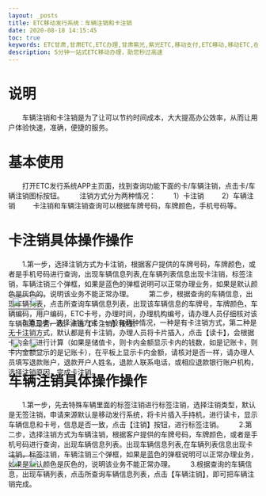 ```yaml
---
layout: _posts
title: ETC移动发行系统：车辆注销和卡注销
date: 2020-08-18 14:15:45
toc: true
keywords: ETC甘肃,甘肃ETC,ETC办理,甘肃紫光,紫光ETC,移动支付,ETC移动,移动ETC,在线充值,ETC办理,卡片办理,OBU办理,OBU激活,ETC手持终端,甘肃ETC办理,甘肃ETC发行,移动发行终端,ETC移动发行系统
description: 5分钟一站式ETC移动办理，助您秒过高速
---
```

# 说明
&emsp;&emsp;车辆注销和卡注销是为了让可以节约时间成本，大大提高办公效率，从而让用户体验快速，准确，便捷的服务。

# 基本使用
&emsp;&emsp;打开ETC发行系统APP主页面，找到查询功能下面的卡/车辆注销，点击卡/车辆注销图标按钮。
&emsp;&emsp;注销方式分为两种情况：
&emsp;&emsp; 1）卡注销
&emsp;&emsp; 2）车辆注销
&emsp;&emsp; 卡注销和车辆注销查询可以根据车牌号码，车牌颜色，手机号码等。
# 卡注销具体操作操作
&emsp;&emsp;1.第一步，选择注销方式为卡注销，根据客户提供的车牌号码，车牌颜色，或者是手机号码进行查询，出现车辆信息列表,在车辆列表信息出现卡注销，标签注销，车辆注销三个弹框，如果是蓝色的弹框说明可以正常办理业务，如果是默认颜色是灰色的，说明该业务不能正常办理。
&emsp;&emsp;第二步，根据查询的车辆信息，出现车辆列表，点击所查询车辆信息列表，出现该车辆信息的车牌号，车牌颜色，车辆编码，用户编码，ETC卡号，办理时间，办理机构编号，请办理人员仔细核对该车辆信息是否一致。点击【卡注销】按钮。
<table style = "margin-top:-80px"> 
  <tr>
      <td><img src="/pub-images/CardCar1.png" width="80%"  /></td>
      <td><img src="/pub-images/CardCar2.png" width="80%"  /></td>
  </tr>
  </table>
&emsp;&emsp;3.第三步，选择注销方式：一般有两种情况，一种是有卡注销方式，第二种是无卡注销方式，默认都是有卡注销，办理人员将卡片插入，点击【读卡】，会根据卡内金额进行计算（如果是储值卡，则卡内金额显示卡内的钱数，如是记账卡，则卡内金额显示的是记账卡），在平板上显示卡内金额，请核对是否一样，请办理人员填写退款账户，退款开户人姓名，退款人联系电话，或相应退款银行账户机构，选择注销原因，完成卡注销。
<table style = "margin-top:-80px"> 
  <tr>
      <td><img src="/pub-images/CardCar3.png" width="80%"  /></td>
      <td><img src="/pub-images/CardCar4.png" width="80%"  /></td>
  </tr>
    </table> 
    
# 车辆注销具体操作操作
&emsp;&emsp;1.第一步，先去特殊车辆里面的标签注销进行标签注销，选择注销类型，默认是无签注销，申请来源默认是移动发行系统，将卡片插入手持机，进行读卡，显示车辆信息和卡号，信息是否一致，点击【注销】按钮，进行标签注销。
&emsp;&emsp;2.第二步，选择注销方式为车辆注销，根据客户提供的车牌号码，车牌颜色，或者是手机号码进行查询，出现车辆信息列表。出现车辆信息列表,在车辆列表信息出现卡注销，标签注销，车辆注销三个弹框，如果是蓝色的弹框说明可以正常办理业务，如果是默认颜色是灰色的，说明该业务不能正常办理。
&emsp;&emsp;3.根据查询的车辆信息，出现车辆列表，点击所查询车辆信息列表，点击【车辆注销】，即可把车辆注销完成。
<table style = "margin-top:-80px"> 
  <tr>
      <td><img src="/pub-images/CardCar5.png" width="75%"  /></td>
      <td><img src="/pub-images/CardCar6.png" width="81%"  /></td>
  </tr>
    </table>

